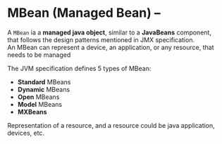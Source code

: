 # MBean (Managed Bean) –

A `MBean` ia a **managed java object**, similar to a **JavaBeans** component,  
that follows the design patterns mentioned in JMX specification.  
An MBean can represent a device, an application, or any resource, that needs to be managed  

The JVM specification defines 5 types of MBean:  

- **Standard** MBeans
- **Dynamic** MBeans
- **Open** MBeans
- **Model** MBeans
- **MXBeans**


Representation of a resource, and a resource could be java application, devices, etc.  


